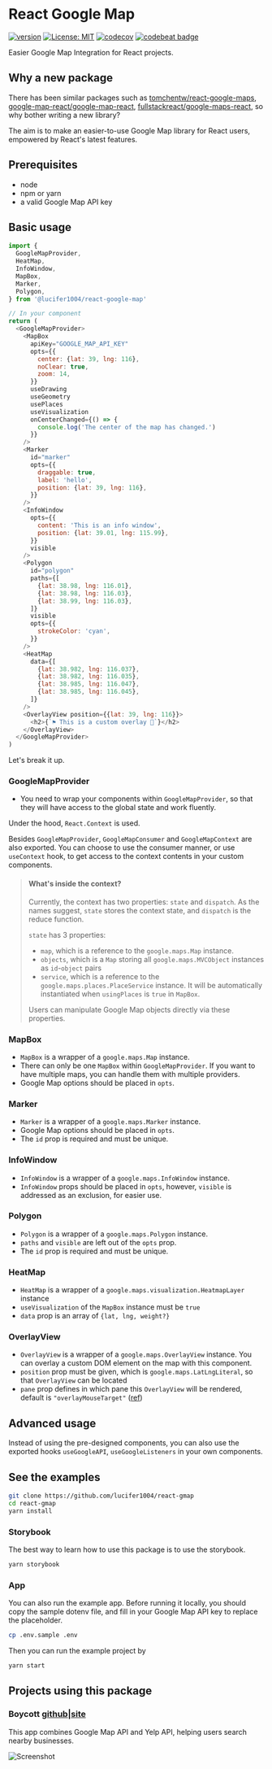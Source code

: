 # React Google Map

[![version](https://img.shields.io/badge/%40lucifer1004%2Freact--google--map-2.6.1-blue.svg)](https://www.npmjs.com/package/@lucifer1004/react-google-map)
[![License: MIT](https://img.shields.io/badge/License-MIT-yellow.svg)](https://opensource.org/licenses/MIT)
[![codecov](https://codecov.io/gh/lucifer1004/react-google-map/branch/master/graph/badge.svg)](https://codecov.io/gh/lucifer1004/react-google-map)
[![codebeat badge](https://codebeat.co/badges/e7a5b064-277b-496d-9528-6fb835eb6ad4)](https://codebeat.co/projects/github-com-lucifer1004-react-google-map-master)

Easier Google Map Integration for React projects.

## Why a new package

There has been similar packages such as
[tomchentw/react-google-maps](https://github.com/tomchentw/react-google-maps),
[google-map-react/google-map-react](https://github.com/google-map-react/google-map-react),
[fullstackreact/google-maps-react](https://github.com/fullstackreact/google-maps-react),
so why bother writing a new library?

The aim is to make an easier-to-use Google Map library for React users,
empowered by React's latest features.

## Prerequisites

- node
- npm or yarn
- a valid Google Map API key

## Basic usage

```javascript
import {
  GoogleMapProvider,
  HeatMap,
  InfoWindow,
  MapBox,
  Marker,
  Polygon,
} from '@lucifer1004/react-google-map'

// In your component
return (
  <GoogleMapProvider>
    <MapBox
      apiKey="GOOGLE_MAP_API_KEY"
      opts={{
        center: {lat: 39, lng: 116},
        noClear: true,
        zoom: 14,
      }}
      useDrawing
      useGeometry
      usePlaces
      useVisualization
      onCenterChanged={() => {
        console.log('The center of the map has changed.')
      }}
    />
    <Marker
      id="marker"
      opts={{
        draggable: true,
        label: 'hello',
        position: {lat: 39, lng: 116},
      }}
    />
    <InfoWindow
      opts={{
        content: 'This is an info window',
        position: {lat: 39.01, lng: 115.99},
      }}
      visible
    />
    <Polygon
      id="polygon"
      paths={[
        {lat: 38.98, lng: 116.01},
        {lat: 38.98, lng: 116.03},
        {lat: 38.99, lng: 116.03},
      ]}
      visible
      opts={{
        strokeColor: 'cyan',
      }}
    />
    <HeatMap
      data={[
        {lat: 38.982, lng: 116.037},
        {lat: 38.982, lng: 116.035},
        {lat: 38.985, lng: 116.047},
        {lat: 38.985, lng: 116.045},
      ]}
    />
    <OverlayView position={{lat: 39, lng: 116}}>
      <h2>{`⚑ This is a custom overlay 🙌`}</h2>
    </OverlayView>
  </GoogleMapProvider>
)
```

Let's break it up.

### GoogleMapProvider

- You need to wrap your components within `GoogleMapProvider`, so that they will
  have access to the global state and work fluently.

Under the hood, `React.Context` is used.

Besides `GoogleMapProvider`, `GoogleMapConsumer` and `GoogleMapContext` are also
exported. You can choose to use the consumer manner, or use `useContext` hook,
to get access to the context contents in your custom components.

> #### What's inside the context?
>
> Currently, the context has two properties: `state` and `dispatch`. As the
> names suggest, `state` stores the context state, and `dispatch` is the reduce
> function.
>
> `state` has 3 properties:
>
> - `map`, which is a reference to the `google.maps.Map` instance.
> - `objects`, which is a `Map` storing all `google.maps.MVCObject` instances as
>   `id`-`object` pairs
> - `service`, which is a reference to the `google.maps.places.PlaceService`
>   instance. It will be automatically instantiated when `usingPlaces` is `true`
>   in `MapBox`.
>
> Users can manipulate Google Map objects directly via these properties.

### MapBox

- `MapBox` is a wrapper of a `google.maps.Map` instance.
- There can only be one `MapBox` within `GoogleMapProvider`. If you want to have
  multiple maps, you can handle them with multiple providers.
- Google Map options should be placed in `opts`.

### Marker

- `Marker` is a wrapper of a `google.maps.Marker` instance.
- Google Map options should be placed in `opts`.
- The `id` prop is required and must be unique.

### InfoWindow

- `InfoWindow` is a wrapper of a `google.maps.InfoWindow` instance.
- `InfoWindow` props should be placed in `opts`, however, `visible` is addressed
  as an exclusion, for easier use.

### Polygon

- `Polygon` is a wrapper of a `google.maps.Polygon` instance.
- `paths` and `visible` are left out of the `opts` prop.
- The `id` prop is required and must be unique.

### HeatMap

- `HeatMap` is a wrapper of a `google.maps.visualization.HeatmapLayer` instance
- `useVisualization` of the `MapBox` instance must be `true`
- `data` prop is an array of `{lat, lng, weight?}`

### OverlayView

- `OverlayView` is a wrapper of a `google.maps.OverlayView` instance. You can
  overlay a custom DOM element on the map with this component.
- `position` prop must be given, which is `google.maps.LatLngLiteral`, so that
  `OverlayView` can be located
- `pane` prop defines in which pane this `OverlayView` will be rendered, default
  is `"overlayMouseTarget"`
  ([ref](https://developers.google.com/maps/documentation/javascript/reference/overlay-view#MapPanes))

## Advanced usage

Instead of using the pre-designed components, you can also use the exported
hooks `useGoogleAPI`, `useGoogleListeners` in your own components.

## See the examples

```sh
git clone https://github.com/lucifer1004/react-gmap
cd react-gmap
yarn install
```

### Storybook

The best way to learn how to use this package is to use the storybook.

```sh
yarn storybook
```

### App

You can also run the example app. Before running it locally, you should copy the
sample dotenv file, and fill in your Google Map API key to replace the
placeholder.

```sh
cp .env.sample .env
```

Then you can run the example project by

```sh
yarn start
```

## Projects using this package

### Boycott [github](https://github.com/lucifer1004/boycott)|[site](https://boycott.gabriel-wu.com)

This app combines Google Map API and Yelp API, helping users search nearby
businesses.

![Screenshot](./images/boycott.png)
